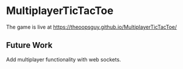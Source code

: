 # MultiplayerTicTacToe

The game is live at https://theoopsguy.github.io/MultiplayerTicTacToe/

## Future Work
Add multiplayer functionality with web sockets.
